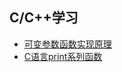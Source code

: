 ## C/C++学习

* [可变参数函数实现原理](https://github.com/walkerqiao/walkman/blob/master/docs/cxx/va_learning.md)
* [C语言print系列函数](https://github.com/walkerqiao/walkman/blob/master/docs/cxx/cprint_funcs.md)
